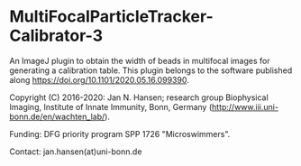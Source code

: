 # MultiFocalParticleTracker-Calibrator-3
An ImageJ plugin to obtain the width of beads in multifocal images for generating a calibration table. This plugin belongs to the software published along https://doi.org/10.1101/2020.05.16.099390.

Copyright (C) 2016-2020: Jan N. Hansen; research group Biophysical Imaging, Institute of Innate Immunity, Bonn, Germany (http://www.iii.uni-bonn.de/en/wachten_lab/).

Funding: DFG priority program SPP 1726 "Microswimmers".

Contact: jan.hansen(at)uni-bonn.de

